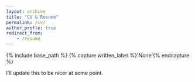 ```yaml
---
layout: archive
title: "CV & Resume"
permalink: /cv/
author_profle: true
redirect_from:
    - /resume
---
```

{% include base_path %}
{% capture written_label %}'None'{% endcapture %}

I'll update this to be nicer at some point.
